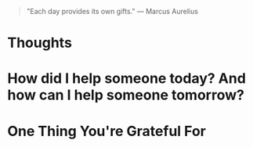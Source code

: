 
> \"Each day provides its own gifts.\" — Marcus Aurelius

# Thoughts

# How did I help someone today? And how can I help someone tomorrow?

# One Thing You're Grateful For

